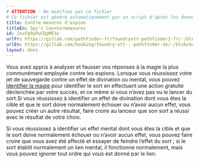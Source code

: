 ```yaml
---
# ATTENTION : Ne modifiez pas ce fichier
# Ce fichier est généré automatiquement par un script d'après les données du module Foundry VTT officiel et de sa traduction
title: Contre-mesures d'espion
titleEn: Spy's Countermeasures
id: 2xxFg9yRuCDpME3z
urlFr: https://gitlab.com/pathfinder-fr/foundryvtt-pathfinder2-fr/-/blob/master/data/feats/2xxFg9yRuCDpME3z.htm
urlEn: https://gitlab.com/hooking/foundry-vtt---pathfinder-2e/-/blob/master/packs/data/feats.db/spy-s-countermeasures.json
layout: dons
---
```

Vous avez appris à analyser et fausser vos réponses à la magie la plus communément employée contre les espions. Lorsque vous réussissez votre jet de sauvegarde contre un effet de divination ou mental, vous pouvez [Identifier la magie](../actions/identifier-la-magie.md) pour identifier le sort en effectuant une action gratuite déclenchée par votre succès, et ce même si vous n’avez pas vu le lancer du sort.Si vous réussissez à identifier un effet de divination dont vous êtes la cible et que le sort doive normalement échouer ou n’avoir aucun effet, vous pouvez créer un autre résultat, faire croire au lanceur que son sort a réussi avec le résultat de votre choix.

Si vous réussissez à identifier un effet mental dont vous êtes la cible et que le sort doive normalement échouer ou n’avoir aucun effet, vous pouvez faire croire que vous avez été affecté et essayer de feindre l’effet du sort ; si le sort établit normalement un lien mental, il fonctionne normalement, mais vous pouvez ignorer tout ordre qui vous est donné par le lien.
